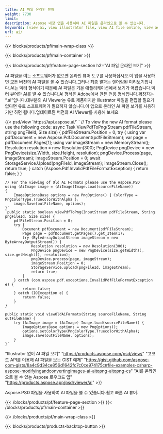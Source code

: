```yaml
---
title: AI 파일 온라인 뷰어
weight: 7730
limit: 
description: Aspose 내장 앱을 사용하여 AI 파일을 온라인으로 볼 수 있습니다.
keywords: [view ai, view illustrator file, view AI file online, view adobe illustrator, ai file preview, ai format view]
url: ai/
---
```


{{< blocks/products/pf/main-wrap-class >}}


{{< blocks/products/pf/main-container >}}

{{< blocks/products/pf/feature-page-section h2="AI 파일 온라인 보기" >}}
<p>AI 파일을 여는 소프트웨어가 없으면 온라인 뷰어 도구를 사용하십시오.이 앱을 사용하면 모든 버전의 AI 파일을 볼 수 있습니다.그러나 최종 결과는 렌더링된 미리보기입니다.AI는 벡터 형식이기 때문에 AI 파일은 기본 애플리케이션에서 보기가 어렵습니다.벡터 뷰어만 AI를 열 수 있습니다.AI 형식은 Adobe에서 만든 전용 형식입니다.확장자는 “.ai”입니다.대부분의 AI Viewer는 유료 제품이지만 Illustrator 파일을 편집할 필요가 없다면 유료 소프트웨어가 필요하지 않습니다.이 앱으로 온라인 AI 파일 보기를 사용하기만 하면 됩니다.업데이트된 버전의 AI Viewer를 사용해 보세요</p>
{{< psd/view `https://api.aspose.ai/` 
`	// To view the new AI format please use the following code:
	async Task<bool> ViewPdfToPng(Stream pdfFileStream, string pngFileId, Size size)
	{
		pdfFileStream.Position = 0;
		try
		{
			using var pdfDocument = new Aspose.Pdf.Document(pdfFileStream);
			var page = pdfDocument.Pages[1];
			using var imageStream = new MemoryStream();
			Resolution resolution = new Resolution(300);
			PngDevice pngDevice = new PngDevice(size.Width, size.Height, resolution);
			pngDevice.Process(page, imageStream);
			imageStream.Position = 0;
			await StorageService.Upload(pngFileId, imageStream);
			imageStream.Close();
			return true;
		}
		catch (Aspose.Pdf.InvalidPdfFileFormatException)
		{
			return false;
		}
	}
	
	// For the viewing of Old AI Formats please use the Aspose.PSD
	using (AiImage image = (AiImage)Image.Load(sourceFileName))
	{
		ImageOptionsBase options = new PngOptions() { ColorType = PngColorType.TruecolorWithAlpha };
		image.Save(outFileName, options);
	}` 
	`public static boolean viewPdfToPng(InputStream pdfFileStream, String pngFileId, Size size) {
        pdfFileStream.Position = 0;
        try {
            Document pdfDocument = new Document(pdfFileStream);
            Page page = pdfDocument.getPages().get_Item(1);
            try (ByteArrayOutputStream imageStream = new ByteArrayOutputStream()) {
                Resolution resolution = new Resolution(300);
                PngDevice pngDevice = new PngDevice(size.getWidth(), size.getHeight(), resolution);
                pngDevice.process(page, imageStream);
                imageStream.Position = 0;
                StorageService.upload(pngFileId, imageStream);
                return true;
            }
        } catch (com.aspose.pdf.exceptions.InvalidPdfFileFormatException e) {
            return false;
        } catch (IOException e) {
            return false;
        }
    }

    public static void viewOldAiFormats(String sourceFileName, String outFileName) {
        try (AiImage image = (AiImage) Image.load(sourceFileName)) {
            ImageOptionsBase options = new PngOptions();
            options.setColorType(PngColorType.TruecolorWithAlpha);
            image.save(outFileName, options);
        }
    }`	 
"Illustrator 없이 AI 파일 보기" "https://products.aspose.com/psd/view/" 
"고코드 API를 이용해 AI 파일을 보는 GIST 예제" "https://gist.github.com/aspose-com-gists/8a4c9d34ce856d1642fc7c0ce974175c#file-examples-csharp-aspose-modifyingandconvertingimages-ai-aitopng-aitopng-cs" 
"AI를 온라인으로 볼 수 있는 Aspose 로우코드 앱" "https://products.aspose.app/psd/viewer/ai" >}}
<p>Aspose.PSD 파일을 사용하여 AI 파일을 볼 수 있습니다.쉽고 빠른 AI 뷰어.</p>
{{< /blocks/products/pf/feature-page-section >}}
{{< /blocks/products/pf/main-container >}}


{{< /blocks/products/pf/main-wrap-class >}}

{{< blocks/products/products-backtop-button >}}

